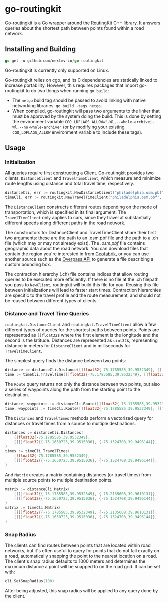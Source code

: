 # go-routingkit

Go-routingkit is a Go wrapper around the
[RoutingKit](https://github.com/RoutingKit/RoutingKit) C++ library. It answers
queries about the shortest path between points found within a road network.

## Installing and Building

```go
go get -u github.com/nextmv-io/go-routingkit
```

Go-routingkit is currently only supported on Linux.

Go-routingkit relies on cgo, and its C dependencies are statically linked to
increase portability. However, this requires packages that import go-routingkit
to do two things when running `go build`:

- The `netgo` build tag should be passed to avoid linking with native networking
  libraries: `go build -tags netgo`.
- When compiled, go-routingkit will pass two arguments to the linker that must
  be approved by the system doing the build. This is done by setting the
  environment variable
  `CGO_LDFLAGS_ALLOW="-Wl,--whole-archive|-Wl,--no-whole-archive"` (or by
  modifying your existing `CGO_LDFLAGS_ALLOW` environment variable to include
  these tags).

## Usage

### Initialization

All queries require first constructing a Client. Go-routingkit provides two
clients, `DistanceClient` and `TravelTimeClient`, which measure and minimize
route lengths using distance and total travel time, respectively.

```go
distanceCli, err := routingkit.NewDistanceClient("philadelphia.osm.pbf", "philadelphia-car.ch", routingkit.CarTravelProfile)
timeCli, err := routingkit.NewTravelTimeClient("philadelphia.osm.pbf", "philadelphia-travel-time.ch")
```

The `DistanceClient` constructs different routes depending on the mode of
transportation, which is specified in its final argument. The `TravelTimeClient`
only applies to cars, since they travel at substantially different speeds along
different paths in the road network.

The constructors for DistanceClient and TravelTimeClient share their first two
arguments: these are the path to an .osm.pbf file and the path to a .ch file
(which may or may not already exist). The _.osm.pbf_ file contains geographic
data about the road network. You can download files that contain the region
you're interested in from [Geofabrik](http://download.geofabrik.de/), or you can
use another source such as the [Overpass API](http://overpass-api.de/) to
generate a file describing a custom bounding box.

The contraction hierarchy (.ch) file contains indices that allow routing queries
to be executed more efficiently. If there is no file at the .ch filepath you
pass to `NewClient`, routingkit will build this file for you. Reusing this file
between initializations will lead to faster start times. Contraction hierarchies
are specific to the travel profile and the route measurement, and should not be
reused between different types of clients.

### Distance and Travel Time Queries

`routingkit.DistanceClient` and `routingkit.TravelTimeClient` allow a few
different types of queries for the shortest paths between points. Points are
represented as `[]float32`s where the first element is the longitude and the
second is the latitude. Distances are represented as `uint32`s, representing
distance in meters for `DistanceClient` and in milliseconds for
`TravelTimeClient`.

The simplest query finds the distance between two points:

```go
distance := distanceCli.Distance([]float32{-75.1785585,39.9532349}, []float32{-75.1650723,39.9515036})
time := timeCli.TravelTime([]float32{-75.1785585,39.9532349}, []float32{-75.1650723,39.9515036})
```

The `Route` query returns not only the distance between two points, but also a
series of waypoints along the path from the starting point to the destination.

```go
distance, waypoints := distanceCli.Route([]float32{-75.1785585,39.9532349}, []float32{-75.1650723,39.9515036})
time, waypoints := timeCli.Route([]float32{-75.1785585,39.9532349}, []float32{-75.1650723,39.9515036})
```

The `Distances` and `TravelTimes` methods perform a vectorized query for
distances or travel times from a source to multiple destinations.

```go
distances := distanceCli.Distances(
    []float32{-75.1785585,39.9532349},
    [][]float32{{-75.1650723,39.9515036}, {-75.1524708,39.9496144}},
)
times := timeCli.TravelTimes(
    []float32{-75.1785585,39.9532349},
    [][]float32{{-75.1650723,39.9515036}, {-75.1524708,39.9496144}},
)
```

And `Matrix` creates a matrix containing distances (or travel times) from
multiple source points to multiple destination points.

```go
matrix := distanceCli.Matrix(
    [][]float32{{-75.1785585,39.9532349}, {-75.2135608,39.9610131}},
    [][]float32{{-75.1650723,39.9515036}, {-75.1524708,39.9496144}},
)
matrix := timeCli.Matrix(
    [][]float32{{-75.1785585,39.9532349}, {-75.2135608,39.9610131}},
    [][]float32{{-75.1650723,39.9515036}, {-75.1524708,39.9496144}},
)
```

### Snap Radius

The clients can find routes between points that are located within road
networks, but it's often useful to query for points that do not fall exactly on
a road, automatically snapping the point to the nearest location on a road. The
client's snap radius defaults to 1000 meters and determines the maximum distance
a point will be snapped to on the road grid. It can be set with:

```go
cli.SetSnapRadius(100)
```

After being adjusted, this snap radius will be applied to any query done by the client.
